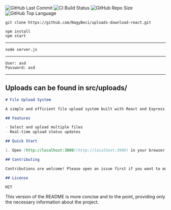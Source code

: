 ![GitHub Last Commit](https://img.shields.io/github/last-commit/NagyBeci/uploads-download-react)
![CI Build Status](https://github.com/NagyBeci/uploads-download-react/actions/workflows/main.yaml/badge.svg)
![GitHub Repo Size](https://img.shields.io/github/repo-size/NagyBeci/uploads-download-react)
![GitHub Top Language](https://img.shields.io/github/languages/top/NagyBeci/uploads-download-react)

```
git clone https://github.com/NagyBeci/uploads-download-react.git
```

```
npm install
npm start
```
---
```
node server.js
```
---
```
User: asd
Password: asd
```
---
Uploads can be found in src/uploads/
---
```markdown
# File Upload System

A simple and efficient file upload system built with React and Express.

## Features

- Select and upload multiple files
- Real-time upload status updates

## Quick Start

1. Open [http://localhost:3000](http://localhost:3000) in your browser.

## Contributing

Contributions are welcome! Please open an issue first if you want to make major changes.

## License

MIT
```

This version of the README is more concise and to the point, providing only the necessary information about the project.
